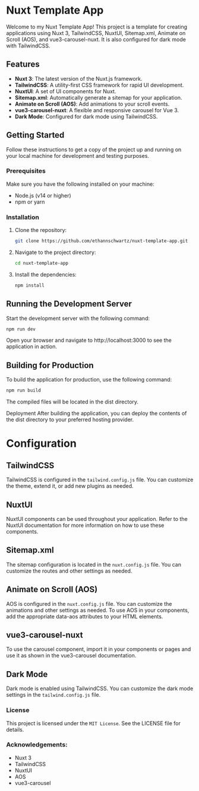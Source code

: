 # Nuxt Template App

Welcome to my Nuxt Template App! This project is a template for creating applications using Nuxt 3, TailwindCSS, NuxtUI, Sitemap.xml, Animate on Scroll (AOS), and vue3-carousel-nuxt. It is also configured for dark mode with TailwindCSS.

## Features

- **Nuxt 3**: The latest version of the Nuxt.js framework.
- **TailwindCSS**: A utility-first CSS framework for rapid UI development.
- **NuxtUI**: A set of UI components for Nuxt.
- **Sitemap.xml**: Automatically generate a sitemap for your application.
- **Animate on Scroll (AOS)**: Add animations to your scroll events.
- **vue3-carousel-nuxt**: A flexible and responsive carousel for Vue 3.
- **Dark Mode**: Configured for dark mode using TailwindCSS.

## Getting Started

Follow these instructions to get a copy of the project up and running on your local machine for development and testing purposes.

### Prerequisites

Make sure you have the following installed on your machine:

- Node.js (v14 or higher)
- npm or yarn

### Installation

1. Clone the repository:

   ```bash
   git clone https://github.com/ethannschwartz/nuxt-template-app.git

2. Navigate to the project directory:

    ```bash
    cd nuxt-template-app

3. Install the dependencies:
    ```bash
    npm install

## Running the Development Server
Start the development server with the following command:

   ```bash
   npm run dev
   ```

Open your browser and navigate to http://localhost:3000 to see the application in action.

## Building for Production
To build the application for production, use the following command:

```bash
npm run build
```

The compiled files will be located in the dist directory.

Deployment
After building the application, you can deploy the contents of the dist directory to your preferred hosting provider.

# Configuration
## TailwindCSS
TailwindCSS is configured in the `tailwind.config.js` file. You can customize the theme, extend it, or add new plugins as needed.

## NuxtUI
NuxtUI components can be used throughout your application. Refer to the NuxtUI documentation for more information on how to use these components.

## Sitemap.xml
The sitemap configuration is located in the `nuxt.config.js` file. You can customize the routes and other settings as needed.

## Animate on Scroll (AOS)
AOS is configured in the `nuxt.config.js` file. You can customize the animations and other settings as needed. To use AOS in your components, add the appropriate data-aos attributes to your HTML elements.

## vue3-carousel-nuxt
To use the carousel component, import it in your components or pages and use it as shown in the vue3-carousel documentation.

## Dark Mode
Dark mode is enabled using TailwindCSS. You can customize the dark mode settings in the `tailwind.config.js` file.

### License
This project is licensed under the `MIT License`. See the LICENSE file for details.

### Acknowledgements:
- Nuxt 3
- TailwindCSS
- NuxtUI
- AOS
- vue3-carousel